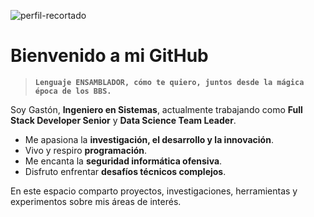 ![perfil-recortado](https://github.com/user-attachments/assets/e71ba623-770e-4f7f-aa56-92fa0247fc81)

# Bienvenido a mi GitHub  

> **`Lenguaje ENSAMBLADOR, cómo te quiero, juntos desde la mágica época de los BBS.`**  

Soy Gastón, **Ingeniero en Sistemas**, actualmente trabajando como **Full Stack Developer Senior** y **Data Science Team Leader**.

- Me apasiona la **investigación, el desarrollo y la innovación**.
- Vivo y respiro **programación**.
- Me encanta la **seguridad informática ofensiva**.  
- Disfruto enfrentar **desafíos técnicos complejos**.  

En este espacio comparto proyectos, investigaciones, herramientas y experimentos sobre mis áreas de interés.

